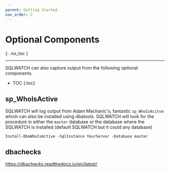 ```yaml
---
parent: Getting Started
nav_order: 2
---
```


# Optional Components
{: .no_toc }

---

SQLWATCH can also capture output from the following optional components. 

- TOC
{:toc}

## sp_WhoIsActive

SQLWATCH will log output from Adam Machanic's, fantastic `sp_WhoIsAcitve` which can also be installed using dbatools. SQLWATCH will look for the procedure in either the `master` database or the database where the SQLWATCH is installed (default SQLWATCH but it could any database)

```
Install-DbaWhoIsActive -SqlInstance YourServer -Database master
```

## dbachecks

https://dbachecks.readthedocs.io/en/latest/
